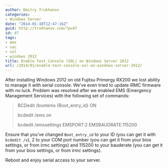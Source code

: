 ```yaml
---
author: Dmitry Trukhanov
categories:
- Windows Server
date: "2014-01-10T12:47:16Z"
guid: http://trukhanov.com/?p=47
id: 47
tags:
- ems
- sac
- sol
- windows 2012
title: Enable Text Console (SOL) on Windows Server 2012
url: /2014/01/enable-text-console-sol-on-windows-server-2012/
---
```

After installing Windows 2012 on old Fujitsu Primergy RX200 we lost ability to manage it with serial console. We&#8217;ve even tried to update iRMC firmware with no luck. Problem was resolved after we enabled EMS (Emergency Management Services) with the following set of commands:

> BCDedit /bootems {Boot\_entry\_id} ON
> 
> bcdedit /ems on
> 
> bcdedit /emssettings EMSPORT:2 EMSBAUDRATE:115200
<!--more-->

Ensure that you&#8217;ve changed `Boot_entry_id` to your ID (you can get it with `bcdedit /v`), 2 to your COM port number (you can get it from your bios settings, or from irmc settings) and 115200 to your bauderate (you can get it from your bios settings, or from irmc settings).

Reboot and enjoy serial access to your server.